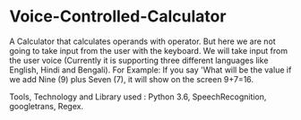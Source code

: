 # Voice-Controlled-Calculator

A Calculator that calculates operands with operator. But here we are not going to take input from the user with the keyboard. We will take input from the user voice (Currently it is supporting three different languages like English, Hindi and Bengali). 
For Example: If you say 'What will be the value if we add Nine (9) plus Seven (7), it will show on the screen 9+7=16.

Tools, Technology and Library used : Python 3.6, SpeechRecognition, googletrans, Regex.
